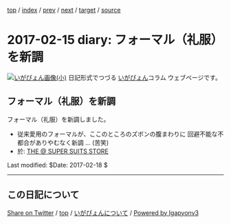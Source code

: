 [top](../index.html) 
 / [index](index.html) 
 / [prev](ig170214.html) 
 / [next](ig170216.html) 
 / [target](https://igapyon.github.io/diary/2017/ig170215.html) 
 / [source](https://github.com/igapyon/diary/blob/gh-pages/2017/ig170215.src.md) 

2017-02-15 diary: フォーマル（礼服）を新調
=====================================================================================================
[![いがぴょん画像(小)](https://igapyon.github.io/diary/images/iga200306s.jpg "いがぴょん")](https://igapyon.github.io/diary/memo/memoigapyon.html) 日記形式でつづる [いがぴょん](https://igapyon.github.io/diary/memo/memoigapyon.html)コラム ウェブページです。

## フォーマル（礼服）を新調

フォーマル（礼服）を新調しました。

* 従来愛用のフォーマルが、ここのところのズボンの腹まわりに 回避不能な不都合がありやむなく新調 ... (苦笑)
* 於: [THE @ SUPER SUITS STORE](http://ec.only.co.jp/)

Last modified: $Date: 2017-02-18 $


----------------------------------------------------------------------------------------------------

## この日記について

[Share on Twitter](https://twitter.com/intent/tweet?hashtags=igapyon%2Cdiary%2C%E3%81%84%E3%81%8C%E3%81%B4%E3%82%87%E3%82%93&text=%E3%83%95%E3%82%A9%E3%83%BC%E3%83%9E%E3%83%AB%EF%BC%88%E7%A4%BC%E6%9C%8D%EF%BC%89%E3%82%92%E6%96%B0%E8%AA%BF&url=https%3A%2F%2Figapyon.github.io%2Fdiary%2F2017%2Fig170215.html) / [top](../index.html) / [いがぴょんについて](https://igapyon.github.io/diary/memo/memoigapyon.html) / [Powered by Igapyonv3](https://github.com/igapyon/igapyonv3)
